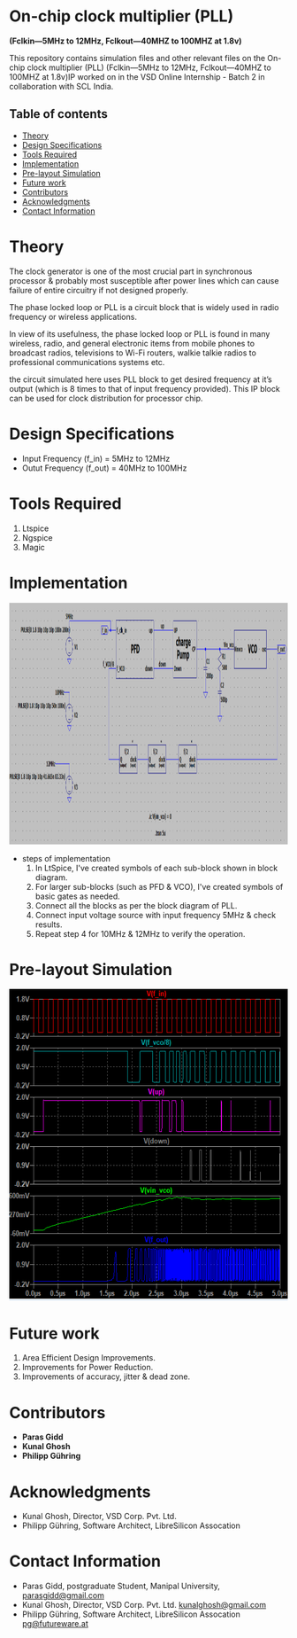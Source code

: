# On-chip clock multiplier (PLL) 
**(Fclkin—5MHz to 12MHz, Fclkout—40MHZ to 100MHZ at 1.8v)**

This repository contains simulation files and other relevant files on the On-chip clock multiplier (PLL) (Fclkin—5MHz to 12MHz, Fclkout—40MHZ to 100MHZ at 1.8v)IP worked on in the VSD Online Internship - Batch 2 in collaboration with SCL India.

## Table of contents

- [Theory](#Theory)
- [Design Specifications](#DesignSpecifications)
- [Tools Required](#ToolsRequired)
- [Implementation](#Implementation)
- [Pre-layout Simulation](#Pre-layoutSimulation)
- [Future work](#Futurework)
- [Contributors](#Contributors)
- [Acknowledgments](#Acknowledgments)
- [Contact Information](#ContactInformation)

# Theory

The clock generator is one of the most crucial part in synchronous processor & probably most susceptible after power lines which can cause failure of entire circuitry if not designed properly.

The phase locked loop or PLL is a circuit block that is widely used in radio frequency or wireless applications.

In view of its usefulness, the phase locked loop or PLL is found in many wireless, radio, and general electronic items from mobile phones to broadcast radios, televisions to Wi-Fi routers, walkie talkie radios to professional communications systems etc.

the circuit simulated here uses PLL block to get desired frequency at it’s output (which is 8 times to that of input frequency provided).
This IP block can be used for clock distribution for processor chip.  


# Design Specifications

- Input Frequency (f_in) = 5MHz to 12MHz
- Outut Frequency (f_out) = 40MHz to 100MHz

# Tools Required

1. Ltspice
2. Ngspice
3. Magic

# Implementation

<p align="center">
<img width="1340" height="436" src="/images/block_diagram.png">
</p>

- steps of implementation
  1. In LtSpice, I've created symbols of each sub-block shown in block diagram.
  2. For larger sub-blocks (such as PFD & VCO), I've created symbols of basic gates as needed.
  3. Connect all the blocks as per the block diagram of PLL.
  4. Connect input voltage source with input frequency 5MHz & check results.
  5. Repeat step 4 for 10MHz & 12MHz to verify the operation.

# Pre-layout Simulation

<p align="center">
<img width="566" height="562" src="/images/waveforms_all_5M.png">
</p>


# Future work

1. Area Efficient Design Improvements.
2. Improvements for Power Reduction. 
3. Improvements of accuracy, jitter & dead zone.

# Contributors

- **Paras Gidd** 
- **Kunal Ghosh** 
- **Philipp Gühring** 

# Acknowledgments

- Kunal Ghosh, Director, VSD Corp. Pvt. Ltd.
- Philipp Gühring, Software Architect, LibreSilicon Assocation


# Contact Information

- Paras Gidd, postgraduate Student, Manipal University, parasgidd@gmail.com
- Kunal Ghosh, Director, VSD Corp. Pvt. Ltd. kunalghosh@gmail.com
- Philipp Gühring, Software Architect, LibreSilicon Assocation pg@futureware.at
